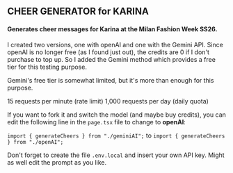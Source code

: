 ## CHEER GENERATOR for KARINA
#### Generates cheer messages for Karina at the Milan Fashion Week SS26.


I created two versions, one with openAI and one with the Gemini API.
Since openAI is no longer free (as I found just out), the credits are 0 if I don't purchase to top up. So I added the Gemini method which provides a free tier for this testing purpose.

Gemini's free tier is somewhat limited, but it's more than enough for this purpose.

15 requests per minute (rate limit)
1,000 requests per day (daily quota)


If you want to fork it and switch the model (and maybe buy credits), you can edit the following line in the `page.tsx` file to change to **openAI**:

`import { generateCheers } from "./geminiAI";`
to
`import { generateCheers } from "./openAI";`

Don't forget to create the file `.env.local` and insert your own API key. 
Might as well edit the prompt as you like.